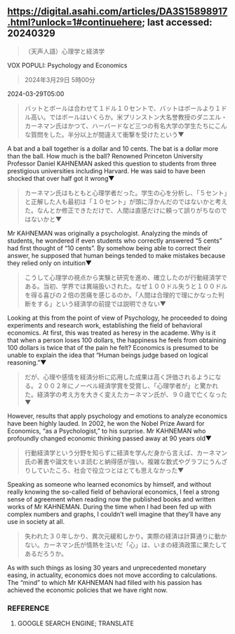 ## https://digital.asahi.com/articles/DA3S15898917.html?unlock=1#continuehere; last accessed: 20240329

> （天声人語）心理学と経済学

VOX POPULI: Psychology and Economics

> 2024年3月29日 5時00分

2024-03-29T05:00

> バットとボールは合わせて１ドル１０セントで、バットはボールより１ドル高い。ではボールはいくらか。米プリンストン大名誉教授のダニエル・カーネマン氏はかつて、ハーバードなど三つの有名大学の学生たちにこんな質問をした。半分以上が間違えて衝撃を受けたという▼

A bat and a ball together is a dollar and 10 cents. The bat is a dollar more than the ball. How much is the ball? Renowned Princeton University Professor Daniel KAHNEMAN asked this question to students from three prestigious universities including Harvard. He was said to have been shocked that over half got it wrong▼

> カーネマン氏はもともと心理学者だった。学生の心を分析し、「５セント」と正解した人も最初は「１０セント」が頭に浮かんだのではないかと考えた。なんとか修正できただけで、人間は直感だけに頼って誤りがちなのではないかと▼

Mr KAHNEMAN was originally a psychologist. Analyzing the minds of students, he wondered if even students who correctly answered “5 cents” had first thought of “10 cents”. By somehow being able to correct their answer, he supposed that human beings tended to make mistakes because they relied only on intuition▼

> こうして心理学の視点から実験と研究を進め、確立したのが行動経済学である。当初、学界では異端扱いされた。なぜ１００ドル失うと１００ドルを得る喜びの２倍の苦痛を感じるのか。「人間は合理的で理にかなった判断をする」という経済学の前提では説明できない▼

Looking at this from the point of view of Psychology, he proceeded to doing experiments and research work, establishing the field of behavioral economics. At first, this was treated as heresy in the academe. Why is it that when a person loses 100 dollars, the happiness he feels from obtaining 100 dollars is twice that of the pain he felt? Economics is presumed to be unable to explain the idea that “Human beings judge based on logical reasoning.”▼

> だが、心理や感情を経済分析に応用した成果は高く評価されるようになる。２００２年にノーベル経済学賞を受賞し、「心理学者が」と驚かれた。経済学の考え方を大きく変えたカーネマン氏が、９０歳で亡くなった▼

However, results that apply psychology and emotions to analyze economics have been highly lauded. In 2002, he won the Nobel Prize Award for Economics, “as a Psychologist,” to his surprise. Mr KAHNEMAN who profoundly changed economic thinking passed away at 90 years old▼

> 行動経済学という分野を知らずに経済を学んだ身から言えば、カーネマン氏の著書や論文をいま読むと納得感が強い。複雑な数式やグラフにうんざりしていたころ、社会で役立つとはとても思えなかった▼

Speaking as someone who learned economics by himself, and without really knowing the so-called field of behavioral economics, I feel a strong sense of agreement when reading now the published books and written works of Mr KAHNEMAN. During the time when I had been fed up with complex numbers and graphs, I couldn’t well imagine that they’ll have any use in society at all.  

> 失われた３０年しかり、異次元緩和しかり。実際の経済は計算通りに動かない。カーネマン氏が情熱を注いだ「心」は、いまの経済政策に果たしてあるだろうか。

As with such things as losing 30 years and unprecedented monetary easing, in actuality, economics does not move according to calculations. The “mind” to which Mr KAHNEMAN had filled with his passion has achieved the economic policies that we have right now.

### REFERENCE

1. GOOGLE SEARCH ENGINE; TRANSLATE
